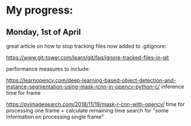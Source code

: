 # My progress:

## Monday, 1st of April

great article on how to stop tracking files now added to .gitignore:

https://www.git-tower.com/learn/git/faq/ignore-tracked-files-in-git



performance measures to include:

https://learnopencv.com/deep-learning-based-object-detection-and-instance-segmentation-using-mask-rcnn-in-opencv-python-c/
    inference time for frame


https://pyimagesearch.com/2018/11/19/mask-r-cnn-with-opencv/
    time for processing one frame + calculate remaining time
    search for "some information on processing single frame"